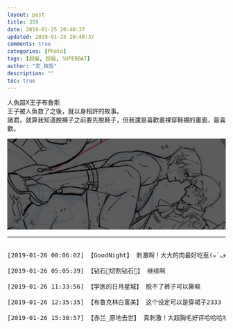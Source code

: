 ```yaml
---
layout: post
title: 359
date: 2019-01-25 20:40:37
updated: 2019-01-25 20:40:37
comments: true
categories: [Photo]
tags: [超蝙, 超蝠, SUPERBAT]
author: "恋_独哲"
description: ""
toc: true
---
```


<p>人魚超X王子布魯斯<br />王子被人魚救了之後，就以身相許的故事。<br />諸君，就算我知道脫褲子之前要先脫鞋子，但我還是喜歡畫裸穿鞋襪的畫面，最喜歡。<br /></p>

![](https://raw.githubusercontent.com/alicewish/maple50821/master/img_YW5MWVN1NEpoZFVRNlN3SUFhRXZScE1lOXJwV29nRXlXbGt6MFZQdVFUenVpNWU2aTJzWE9nPT0.jpg)

---

<pre>

[2019-01-26 00:06:02] 【GoodNight】 刺激啊！大大的肉最好吃惹(๑´ڡ`๑)

[2019-01-26 05:05:39] 【钻石💎切割钻石💠】 继续啊

[2019-01-26 11:33:56] 【学医的日月星城】 脱不了裤子可以撕嘛

[2019-01-26 12:35:35] 【布鲁克林白富美】 这个设定可以是穿裙子2333

[2019-01-26 15:30:57] 【赤兰_原地去世】 真刺激！大超胸毛好评哈哈哈哈哈带胸毛的小美人鱼哈哈哈

</pre>